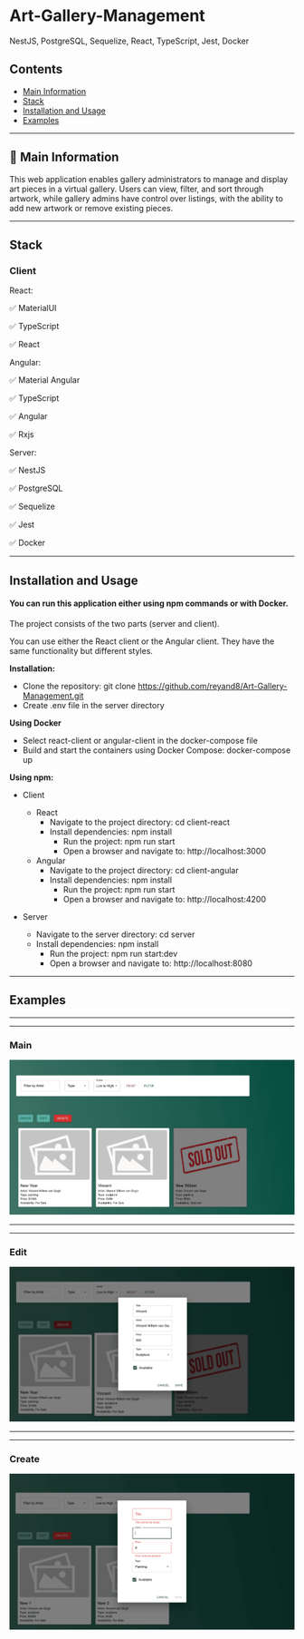 # Art-Gallery-Management
NestJS, PostgreSQL, Sequelize, React, TypeScript, Jest, Docker

## Contents
* [Main Information](#📜-Main-Information)
* [Stack](#Stack)
* [Installation and Usage](#Installation-and-Usage)
* [Examples](#Examples)

____

## 📜 Main Information

This web application enables gallery administrators to manage and display art pieces in a virtual gallery.
Users can view, filter, and sort through artwork, while gallery admins have control over listings, with 
the ability to add new artwork or remove existing pieces.

____

## Stack

### Client

React: 

✅ MaterialUI

✅ TypeScript

✅ React

Angular:

✅ Material Angular

✅ TypeScript

✅ Angular

✅ Rxjs


Server: 

✅ NestJS

✅ PostgreSQL

✅ Sequelize

✅ Jest

✅ Docker


____

## Installation and Usage

#### You can run this application either using npm commands or with Docker.

The project consists of the two parts (server and client).

You can use either the React client or the Angular client. 
They have the same functionality but different styles.


**Installation:**
* Clone the repository: git clone https://github.com/reyand8/Art-Gallery-Management.git
* Create .env file in the server directory


**Using Docker**

* Select react-client or angular-client in the docker-compose file  
* Build and start the containers using Docker Compose: docker-compose up


**Using npm:**

* Client
  * React
      - Navigate to the project directory: cd client-react
      - Install dependencies: npm install
          - Run the project: npm run start
          - Open a browser and navigate to: http://localhost:3000
  * Angular
      - Navigate to the project directory: cd client-angular
      - Install dependencies: npm install
          - Run the project: npm run start
          - Open a browser and navigate to: http://localhost:4200
  
* Server
    - Navigate to the server directory: cd server
    - Install dependencies: npm install
        - Run the project: npm run start:dev
        - Open a browser and navigate to: http://localhost:8080


____

## Examples

____
____

### Main

![img1.png](readmeScr/img1.png)

____
____

### Edit

![img2.png](readmeScr/img2.png)

____
____

### Create

![img3.png](readmeScr/img3.png)

